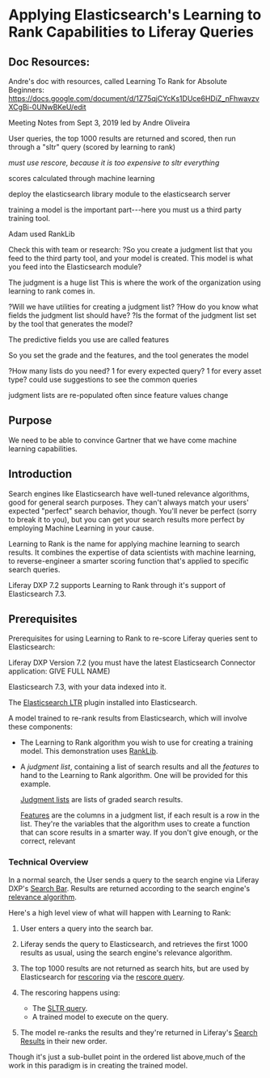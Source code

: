 # Applying Elasticsearch's Learning to Rank Capabilities to Liferay Queries

## Doc Resources:

Andre's doc with resources, called Learning To Rank for Absolute Beginners: https://docs.google.com/document/d/1Z75qjCYcKs1DUce6HDiZ_nFhwavzvXCgBi-0UNwBKeU/edit

Meeting Notes from Sept 3, 2019 led by Andre Oliveira

User queries, the top 1000 results are returned and scored, then run through a
"sltr" query (scored by learning to rank)

_must use rescore, because it is too expensive to sltr everything_

scores calculated through machine learning

deploy the elasticsearch library module to the elasticsearch server 

training a model is the important part---here you must us a third party training
tool.

Adam used RankLib

Check this with team or research:
?So you create a judgment list that you feed to the third party tool, and your
model is created. This model is what you feed into the Elasticsearch module?

The judgment is a huge list
This is where the work of the organization using learning to rank comes in.

?Will we have utilities for creating a judgment list?
?How do you know what fields the judgment list should have?
?Is the format of the judgment list set by the tool that generates the model?

The predictive fields you use are called features

So you set the grade and the features, and the tool generates the model

?How many lists do you need? 1 for every expected query? 1 for every asset type?
could use suggestions to see the common queries

judgment lists are re-populated often since feature values change


## Purpose

We need to  be able to convince Gartner that we have come machine learning
capabilities.

## Introduction

Search engines like Elasticsearch have well-tuned relevance algorithms, good for
general search purposes. They can't always match your users' expected "perfect"
search behavior, though. You'll never be perfect (sorry to break it to you), but
you can get your search results more perfect by employing Machine Learning in
your cause. 

Learning to Rank is the name for applying machine learning to search results. It
combines the expertise of data scientists with machine learning, to
reverse-engineer a smarter scoring function that's applied to specific search
queries.

Liferay DXP 7.2 supports Learning to Rank through it's support of Elasticsearch
7.3.

## Prerequisites 

Prerequisites for using Learning to Rank to re-score Liferay queries sent to Elasticsearch:

Liferay DXP Version 7.2 (you must have the latest Elasticsearch Connector application: GIVE FULL NAME)

Elasticsearch 7.3, with your data indexed into it.

The [Elasticsearch LTR](https://github.com/o19s/elasticsearch-learning-to-rank) plugin installed into Elasticsearch.

A model trained to re-rank results from Elasticsearch, which will involve these
components:

- The Learning to Rank algorithm you wish to use for creating a training model.
    This demonstration uses
    [RankLib](https://sourceforge.net/p/lemur/wiki/RankLib/).
- A _judgment list_, containing a list of search results and all the _features_ to
    hand to the Learning to Rank algorithm. One will be provided for this
    example.

    [Judgment lists](https://elasticsearch-learning-to-rank.readthedocs.io/en/latest/core-concepts.html#judgments-expression-of-the-ideal-ordering)
    are lists of graded search results.

    [Features](https://elasticsearch-learning-to-rank.readthedocs.io/en/latest/core-concepts.html#features-the-raw-material-of-relevance) 
    are the columns in a judgment list, if each result is a row in the list.
    They're the variables that the algorithm uses to create a function that can
    score results in a smarter way. If you don't give enough, or the correct,
    relevant 

### Technical Overview

In a normal search, the User sends a query to the search engine via Liferay
DXP's [Search Bar](LINK). Results are returned according to the search engine's
[relevance algorithm](LINK).

Here's a high level view of what will happen with Learning to Rank:

1.  User enters a query into the search bar.

2.  Liferay sends the query to Elasticsearch, and retrieves the first 1000
    results as usual, using the search engine's relevance algorithm. 

3.  The top 1000 results are not returned as search hits, but are used by Elasticsearch for [rescoring](https://www.elastic.co/guide/en/elasticsearch/reference/7.3/search-request-body.html#request-body-search-rescore) via the [rescore query](https://elasticsearch-learning-to-rank.readthedocs.io/en/latest/searching-with-your-model.html#rescore-top-n-with-sltr).

4.  The rescoring happens using:

    - The [SLTR query](https://elasticsearch-learning-to-rank.readthedocs.io/en/latest/logging-features.html#sltr-query).
    - A trained model to execute on the query.

5.  The model re-ranks the results and they're returned in Liferay's [Search
    Results](LINK) in their new order.

Though it's just a sub-bullet point in the ordered list above,much of the work
in this paradigm is in creating the trained model.


